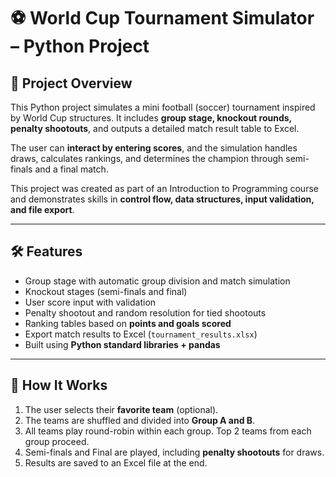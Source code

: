 # ⚽ World Cup Tournament Simulator – Python Project

## 🎯 Project Overview

This Python project simulates a mini football (soccer) tournament inspired by World Cup structures. It includes **group stage, knockout rounds, penalty shootouts**, and outputs a detailed match result table to Excel.

The user can **interact by entering scores**, and the simulation handles draws, calculates rankings, and determines the champion through semi-finals and a final match.

This project was created as part of an Introduction to Programming course and demonstrates skills in **control flow, data structures, input validation, and file export**.

---

## 🛠️ Features

- Group stage with automatic group division and match simulation
- Knockout stages (semi-finals and final)
- User score input with validation
- Penalty shootout and random resolution for tied shootouts
- Ranking tables based on **points and goals scored**
- Export match results to Excel (`tournament_results.xlsx`)
- Built using **Python standard libraries + pandas**

---

## 🧩 How It Works

1. The user selects their **favorite team** (optional).
2. The teams are shuffled and divided into **Group A and B**.
3. All teams play round-robin within each group. Top 2 teams from each group proceed.
4. Semi-finals and Final are played, including **penalty shootouts** for draws.
5. Results are saved to an Excel file at the end.
